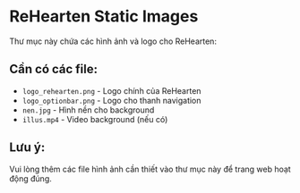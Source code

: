 # ReHearten Static Images

Thư mục này chứa các hình ảnh và logo cho ReHearten:

## Cần có các file:
- `logo_rehearten.png` - Logo chính của ReHearten
- `logo_optionbar.png` - Logo cho thanh navigation
- `nen.jpg` - Hình nền cho background
- `illus.mp4` - Video background (nếu có)

## Lưu ý:
Vui lòng thêm các file hình ảnh cần thiết vào thư mục này để trang web hoạt động đúng.

